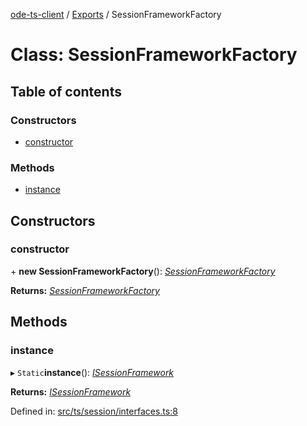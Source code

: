 [ode-ts-client](../README.md) / [Exports](../modules.md) / SessionFrameworkFactory

# Class: SessionFrameworkFactory

## Table of contents

### Constructors

- [constructor](sessionframeworkfactory.md#constructor)

### Methods

- [instance](sessionframeworkfactory.md#instance)

## Constructors

### constructor

\+ **new SessionFrameworkFactory**(): [*SessionFrameworkFactory*](sessionframeworkfactory.md)

**Returns:** [*SessionFrameworkFactory*](sessionframeworkfactory.md)

## Methods

### instance

▸ `Static`**instance**(): [*ISessionFramework*](../interfaces/isessionframework.md)

**Returns:** [*ISessionFramework*](../interfaces/isessionframework.md)

Defined in: [src/ts/session/interfaces.ts:8](https://github.com/opendigitaleducation/ode-ts-client/blob/b81969a/src/ts/session/interfaces.ts#L8)
